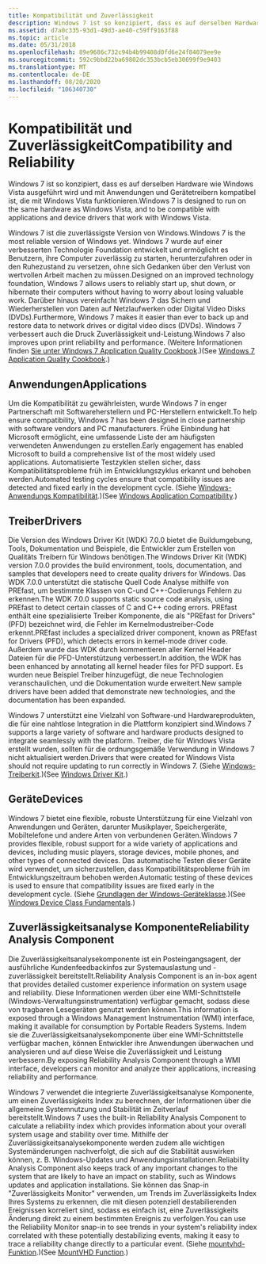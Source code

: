 ```yaml
---
title: Kompatibilität und Zuverlässigkeit
description: Windows 7 ist so konzipiert, dass es auf derselben Hardware wie Windows Vista ausgeführt wird und mit Anwendungen und Gerätetreibern kompatibel ist, die mit Windows Vista funktionieren.
ms.assetid: d7a0c335-93d1-49d3-ae40-c59ff9163f88
ms.topic: article
ms.date: 05/31/2018
ms.openlocfilehash: 89e9686c732c94b4b99408d0fd6e24f84079ee9e
ms.sourcegitcommit: 592c9bbd22ba69802dc353bcb5eb30699f9e9403
ms.translationtype: MT
ms.contentlocale: de-DE
ms.lasthandoff: 08/20/2020
ms.locfileid: "106340730"
---
```

# <a name="compatibility-and-reliability"></a><span data-ttu-id="e9c10-103">Kompatibilität und Zuverlässigkeit</span><span class="sxs-lookup"><span data-stu-id="e9c10-103">Compatibility and Reliability</span></span>

<span data-ttu-id="e9c10-104">Windows 7 ist so konzipiert, dass es auf derselben Hardware wie Windows Vista ausgeführt wird und mit Anwendungen und Gerätetreibern kompatibel ist, die mit Windows Vista funktionieren.</span><span class="sxs-lookup"><span data-stu-id="e9c10-104">Windows 7 is designed to run on the same hardware as Windows Vista, and to be compatible with applications and device drivers that work with Windows Vista.</span></span>

<span data-ttu-id="e9c10-105">Windows 7 ist die zuverlässigste Version von Windows.</span><span class="sxs-lookup"><span data-stu-id="e9c10-105">Windows 7 is the most reliable version of Windows yet.</span></span> <span data-ttu-id="e9c10-106">Windows 7 wurde auf einer verbesserten Technologie Foundation entwickelt und ermöglicht es Benutzern, ihre Computer zuverlässig zu starten, herunterzufahren oder in den Ruhezustand zu versetzen, ohne sich Gedanken über den Verlust von wertvollen Arbeit machen zu müssen.</span><span class="sxs-lookup"><span data-stu-id="e9c10-106">Designed on an improved technology foundation, Windows 7 allows users to reliably start up, shut down, or hibernate their computers without having to worry about losing valuable work.</span></span> <span data-ttu-id="e9c10-107">Darüber hinaus vereinfacht Windows 7 das Sichern und Wiederherstellen von Daten auf Netzlaufwerken oder Digital Video Disks (DVDs).</span><span class="sxs-lookup"><span data-stu-id="e9c10-107">Furthermore, Windows 7 makes it easier than ever to back up and restore data to network drives or digital video discs (DVDs).</span></span> <span data-ttu-id="e9c10-108">Windows 7 verbessert auch die Druck Zuverlässigkeit und-Leistung.</span><span class="sxs-lookup"><span data-stu-id="e9c10-108">Windows 7 also improves upon print reliability and performance.</span></span> <span data-ttu-id="e9c10-109">(Weitere Informationen finden [Sie unter Windows 7 Application Quality Cookbook](../win7appqual/windows-7-application-quality-cookbook.md).)</span><span class="sxs-lookup"><span data-stu-id="e9c10-109">(See [Windows 7 Application Quality Cookbook](../win7appqual/windows-7-application-quality-cookbook.md).)</span></span>

## <a name="applications"></a><span data-ttu-id="e9c10-110">Anwendungen</span><span class="sxs-lookup"><span data-stu-id="e9c10-110">Applications</span></span>

<span data-ttu-id="e9c10-111">Um die Kompatibilität zu gewährleisten, wurde Windows 7 in enger Partnerschaft mit Softwareherstellern und PC-Herstellern entwickelt.</span><span class="sxs-lookup"><span data-stu-id="e9c10-111">To help ensure compatibility, Windows 7 has been designed in close partnership with software vendors and PC manufacturers.</span></span> <span data-ttu-id="e9c10-112">Frühe Einbindung hat Microsoft ermöglicht, eine umfassende Liste der am häufigsten verwendeten Anwendungen zu erstellen.</span><span class="sxs-lookup"><span data-stu-id="e9c10-112">Early engagement has enabled Microsoft to build a comprehensive list of the most widely used applications.</span></span> <span data-ttu-id="e9c10-113">Automatisierte Testzyklen stellen sicher, dass Kompatibilitätsprobleme früh im Entwicklungszyklus erkannt und behoben werden.</span><span class="sxs-lookup"><span data-stu-id="e9c10-113">Automated testing cycles ensure that compatibility issues are detected and fixed early in the development cycle.</span></span> <span data-ttu-id="e9c10-114">(Siehe [Windows-Anwendungs Kompatibilität](/windows/apps/desktop/).)</span><span class="sxs-lookup"><span data-stu-id="e9c10-114">(See [Windows Application Compatibility](/windows/apps/desktop/).)</span></span>

## <a name="drivers"></a><span data-ttu-id="e9c10-115">Treiber</span><span class="sxs-lookup"><span data-stu-id="e9c10-115">Drivers</span></span>

<span data-ttu-id="e9c10-116">Die Version des Windows Driver Kit (WDK) 7.0.0 bietet die Buildumgebung, Tools, Dokumentation und Beispiele, die Entwickler zum Erstellen von Qualitäts Treibern für Windows benötigen.</span><span class="sxs-lookup"><span data-stu-id="e9c10-116">The Windows Driver Kit (WDK) version 7.0.0 provides the build environment, tools, documentation, and samples that developers need to create quality drivers for Windows.</span></span> <span data-ttu-id="e9c10-117">Das WDK 7.0.0 unterstützt die statische Quell Code Analyse mithilfe von PREfast, um bestimmte Klassen von C-und C++-Codierungs Fehlern zu erkennen.</span><span class="sxs-lookup"><span data-stu-id="e9c10-117">The WDK 7.0.0 supports static source code analysis, using PREfast to detect certain classes of C and C++ coding errors.</span></span> <span data-ttu-id="e9c10-118">PREfast enthält eine spezialisierte Treiber Komponente, die als "PREfast for Drivers" (PFD) bezeichnet wird, die Fehler im Kernelmodustreiber-Code erkennt.</span><span class="sxs-lookup"><span data-stu-id="e9c10-118">PREfast includes a specialized driver component, known as PREfast for Drivers (PFD), which detects errors in kernel-mode driver code.</span></span> <span data-ttu-id="e9c10-119">Außerdem wurde das WDK durch kommentieren aller Kernel Header Dateien für die PFD-Unterstützung verbessert.</span><span class="sxs-lookup"><span data-stu-id="e9c10-119">In addition, the WDK has been enhanced by annotating all kernel header files for PFD support.</span></span> <span data-ttu-id="e9c10-120">Es wurden neue Beispiel Treiber hinzugefügt, die neue Technologien veranschaulichen, und die Dokumentation wurde erweitert.</span><span class="sxs-lookup"><span data-stu-id="e9c10-120">New sample drivers have been added that demonstrate new technologies, and the documentation has been expanded.</span></span>

<span data-ttu-id="e9c10-121">Windows 7 unterstützt eine Vielzahl von Software-und Hardwareprodukten, die für eine nahtlose Integration in die Plattform konzipiert sind.</span><span class="sxs-lookup"><span data-stu-id="e9c10-121">Windows 7 supports a large variety of software and hardware products designed to integrate seamlessly with the platform.</span></span> <span data-ttu-id="e9c10-122">Treiber, die für Windows Vista erstellt wurden, sollten für die ordnungsgemäße Verwendung in Windows 7 nicht aktualisiert werden.</span><span class="sxs-lookup"><span data-stu-id="e9c10-122">Drivers that were created for Windows Vista should not require updating to run correctly in Windows 7.</span></span> <span data-ttu-id="e9c10-123">(Siehe [Windows-Treiberkit](/windows-hardware/drivers/).)</span><span class="sxs-lookup"><span data-stu-id="e9c10-123">(See [Windows Driver Kit](/windows-hardware/drivers/).)</span></span>

## <a name="devices"></a><span data-ttu-id="e9c10-124">Geräte</span><span class="sxs-lookup"><span data-stu-id="e9c10-124">Devices</span></span>

<span data-ttu-id="e9c10-125">Windows 7 bietet eine flexible, robuste Unterstützung für eine Vielzahl von Anwendungen und Geräten, darunter Musikplayer, Speichergeräte, Mobiltelefone und andere Arten von verbundenen Geräten.</span><span class="sxs-lookup"><span data-stu-id="e9c10-125">Windows 7 provides flexible, robust support for a wide variety of applications and devices, including music players, storage devices, mobile phones, and other types of connected devices.</span></span> <span data-ttu-id="e9c10-126">Das automatische Testen dieser Geräte wird verwendet, um sicherzustellen, dass Kompatibilitätsprobleme früh im Entwicklungszeitraum behoben werden.</span><span class="sxs-lookup"><span data-stu-id="e9c10-126">Automatic testing of these devices is used to ensure that compatibility issues are fixed early in the development cycle.</span></span> <span data-ttu-id="e9c10-127">(Siehe [Grundlagen der Windows-Geräteklasse](https://www.microsoft.com/whdc/device/default.mspx).)</span><span class="sxs-lookup"><span data-stu-id="e9c10-127">(See [Windows Device Class Fundamentals](https://www.microsoft.com/whdc/device/default.mspx).)</span></span>

## <a name="reliability-analysis-component"></a><span data-ttu-id="e9c10-128">Zuverlässigkeitsanalyse Komponente</span><span class="sxs-lookup"><span data-stu-id="e9c10-128">Reliability Analysis Component</span></span>

<span data-ttu-id="e9c10-129">Die Zuverlässigkeitsanalysekomponente ist ein Posteingangsagent, der ausführliche Kundenfeedbackinfos zur Systemauslastung und -zuverlässigkeit bereitstellt.</span><span class="sxs-lookup"><span data-stu-id="e9c10-129">Reliability Analysis Component is an in-box agent that provides detailed customer experience information on system usage and reliability.</span></span> <span data-ttu-id="e9c10-130">Diese Informationen werden über eine WMI-Schnittstelle (Windows-Verwaltungsinstrumentation) verfügbar gemacht, sodass diese von tragbaren Lesegeräten genutzt werden können.</span><span class="sxs-lookup"><span data-stu-id="e9c10-130">This information is exposed through a Windows Management Instrumentation (WMI) interface, making it available for consumption by Portable Readers Systems.</span></span> <span data-ttu-id="e9c10-131">Indem sie die Zuverlässigkeitsanalysekomponente über eine WMI-Schnittstelle verfügbar machen, können Entwickler ihre Anwendungen überwachen und analysieren und auf diese Weise die Zuverlässigkeit und Leistung verbessern.</span><span class="sxs-lookup"><span data-stu-id="e9c10-131">By exposing Reliability Analysis Component through a WMI interface, developers can monitor and analyze their applications, increasing reliability and performance.</span></span>

<span data-ttu-id="e9c10-132">Windows 7 verwendet die integrierte Zuverlässigkeitsanalyse Komponente, um einen Zuverlässigkeits Index zu berechnen, der Informationen über die allgemeine Systemnutzung und Stabilität im Zeitverlauf bereitstellt.</span><span class="sxs-lookup"><span data-stu-id="e9c10-132">Windows 7 uses the built-in Reliability Analysis Component to calculate a reliability index which provides information about your overall system usage and stability over time.</span></span> <span data-ttu-id="e9c10-133">Mithilfe der Zuverlässigkeitsanalysekomponente werden zudem alle wichtigen Systemänderungen nachverfolgt, die sich auf die Stabilität auswirken können, z. B. Windows-Updates und Anwendungsinstallationen.</span><span class="sxs-lookup"><span data-stu-id="e9c10-133">Reliability Analysis Component also keeps track of any important changes to the system that are likely to have an impact on stability, such as Windows updates and application installations.</span></span> <span data-ttu-id="e9c10-134">Sie können das Snap-in "Zuverlässigkeits Monitor" verwenden, um Trends im Zuverlässigkeits Index Ihres Systems zu erkennen, die mit diesen potenziell destabilierenden Ereignissen korreliert sind, sodass es einfach ist, eine Zuverlässigkeits Änderung direkt zu einem bestimmten Ereignis zu verfolgen.</span><span class="sxs-lookup"><span data-stu-id="e9c10-134">You can use the Reliability Monitor snap-in to see trends in your system's reliability index correlated with these potentially destabilizing events, making it easy to trace a reliability change directly to a particular event.</span></span> <span data-ttu-id="e9c10-135">(Siehe [mountvhd-Funktion](/previous-versions/windows/desktop/msvs/mountvhd).)</span><span class="sxs-lookup"><span data-stu-id="e9c10-135">(See [MountVHD Function](/previous-versions/windows/desktop/msvs/mountvhd).)</span></span>

 

 
